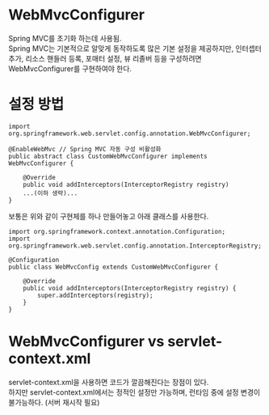 # WebMvcConfigurer
Spring MVC를 초기화 하는데 사용됨.  
Spring MVC는 기본적으로 알맞게 동작하도록 많은 기본 설정을 제공하지만, 인터셉터 추가, 리소스 핸들러 등록, 포매터 설정, 뷰 리졸버 등을 구성하려면 WebMvcConfigurer를 구현하여야 한다. 

# 설정 방법
```
import org.springframework.web.servlet.config.annotation.WebMvcConfigurer;

@EnableWebMvc // Spring MVC 자동 구성 비활성화
public abstract class CustomWebMvcConfigurer implements WebMvcConfigurer {

    @Override
    public void addInterceptors(InterceptorRegistry registry)
    ...(이하 생략)...
}
```

보통은 위와 같이 구현체를 하나 만들어놓고 아래 클래스를 사용한다. 

```
import org.springframework.context.annotation.Configuration;
import org.springframework.web.servlet.config.annotation.InterceptorRegistry;

@Configuration
public class WebMvcConfig extends CustomWebMvcConfigurer {

    @Override
    public void addInterceptors(InterceptorRegistry registry) {
        super.addInterceptors(registry);
    }
}
```

# WebMvcConfigurer vs servlet-context.xml
servlet-context.xml을 사용하면 코드가 깔끔해진다는 장점이 있다.   
하지만 servlet-context.xml에서는 정적인 설정만 가능하며, 런타임 중에 설정 변경이 불가능하다. (서버 재시작 필요)